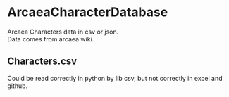 # ArcaeaCharacterDatabase
Arcaea Characters data in csv or json.<br/>
Data comes from arcaea wiki.

## Characters.csv
Could be read correctly in python by lib csv, but not correctly in excel and github.
